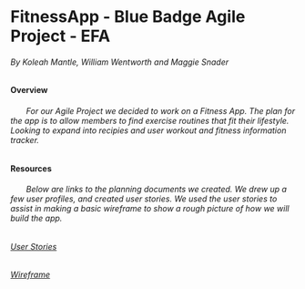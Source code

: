 # FitnessApp - Blue Badge Agile Project - EFA
###### By Koleah Mantle, William Wentworth and Maggie Snader
#### Overview
###### &nbsp;&nbsp;&nbsp;&nbsp;&nbsp;&nbsp; For our Agile Project we decided to work on a Fitness App. The plan for the app is to allow members to find exercise routines that fit their lifestyle. Looking to expand into recipies and user workout and fitness information tracker.
#### Resources
###### &nbsp;&nbsp;&nbsp;&nbsp;&nbsp;&nbsp; Below are links to the planning documents we created. We drew up a few user profiles, and created user stories. We used the user stories to assist in making a basic wireframe to show a rough picture of how we will build the app.
###### [User Stories](https://docs.google.com/document/d/1FjGca_K4fwRP-BeF_VMSdW9wT_KUqedD1W1zQGb3vAc/edit?usp=sharing)
###### [Wireframe](https://docs.google.com/drawings/d/14k79ETYCYcKEEntjIjoacnj1b7qgVifc9f5hM8tBZV4/edit?usp=sharing)
